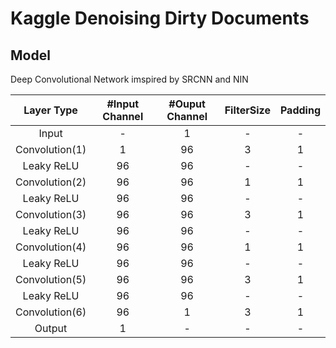 Kaggle Denoising Dirty Documents
====

## Model

Deep Convolutional Network imspired by SRCNN and NIN

|Layer Type|#Input Channel|#Ouput Channel|FilterSize|Padding|
|:--:|:--:|:--:|:--:|:--:|
|Input| - |1|-|-|
|Convolution(1)|1|96|3|1|
|Leaky ReLU|96|96|-|-|
|Convolution(2)|96|96|1|1|
|Leaky ReLU|96|96|-|-|
|Convolution(3)|96|96|3|1|
|Leaky ReLU|96|96|-|-|
|Convolution(4)|96|96|1|1|
|Leaky ReLU|96|96|-|-|
|Convolution(5)|96|96|3|1|
|Leaky ReLU|96|96|-|-|
|Convolution(6)|96|1|3|1|
|Output|1|-|-|-|

